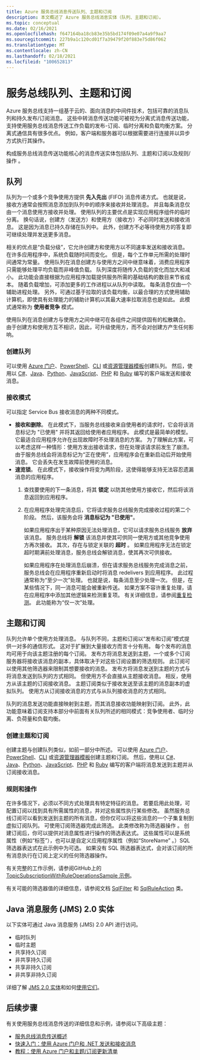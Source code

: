 ```yaml
---
title: Azure 服务总线消息传送队列、主题和订阅
description: 本文概述了 Azure 服务总线消息实体（队列、主题和订阅）。
ms.topic: conceptual
ms.date: 02/16/2021
ms.openlocfilehash: f647164ba18cb83e35b5bd174f09e07a4a9f9aa7
ms.sourcegitcommit: 227b9a1c120cd01f7a39479f20f883e75d86f062
ms.translationtype: MT
ms.contentlocale: zh-CN
ms.lasthandoff: 02/18/2021
ms.locfileid: "100652813"
---
```

# <a name="service-bus-queues-topics-and-subscriptions"></a>服务总线队列、主题和订阅
Azure 服务总线支持一组基于云的、面向消息的中间件技术，包括可靠的消息队列和持久发布/订阅消息。 这些中转消息传送功能可被视为分离式消息传送功能，支持使用服务总线消息传送工作负载的发布-订阅、临时分离和负载均衡方案。 分离式通信具有很多优点。 例如，客户端和服务器可以根据需要进行连接并以异步方式执行其操作。

构成服务总线消息传送功能核心的消息传送实体包括队列、主题和订阅以及规则/操作 。

## <a name="queues"></a>队列
队列为一个或多个竞争使用方提供 **先入先出** (FIFO) 消息传递方式。 也就是说，接收方通常会按照消息添加到队列中的顺序来接收并处理消息。 并且每条消息仅由一个消息使用方接收并处理。 使用队列的主要优点是实现应用程序组件的临时分离。 换句话说，创建方（发送方）和使用方（接收方）不必同时发送和接收消息。 这是因为消息已持久存储在队列中。 此外，创建方不必等待使用方的答复即可继续处理并发送更多消息。

相关的优点是“负载分级”，它允许创建方和使用方以不同速率发送和接收消息。 在许多应用程序中，系统负载随时间而变化。 但是，每个工作单元所需的处理时间通常为常量。 使用队列在消息创建方与使用方之间中继意味着，消费应用程序只需能够处理平均负载而非峰值负载。 队列深度将随传入负载的变化而加大和减小。 此功能会直接根据为应用程序加载提供服务所需的基础结构的数目来节省成本。 随着负载增加，可添加更多的工作进程以从队列中读取。 每条消息仅由一个辅助进程处理。 另外，可通过基于拉取的该负载均衡，以最合理的方式使用辅助计算机，即使具有处理能力的辅助计算机以其最大速率拉取消息也是如此。 此模式通常称为 **使用者竞争** 模式。

使用队列在消息创建方与使用方之间中继可在各组件之间提供固有的松散耦合。 由于创建方和使用方互不相识，因此，可升级使用方，而不会对创建方产生任何影响。

### <a name="create-queues"></a>创建队列
可以使用 [Azure 门户](service-bus-quickstart-portal.md)、[PowerShell](service-bus-quickstart-powershell.md)、[CLI](service-bus-quickstart-cli.md) 或[资源管理器模板](service-bus-resource-manager-namespace-queue.md)创建队列。 然后，使用以 [C#](service-bus-dotnet-get-started-with-queues.md)、[Java](service-bus-java-how-to-use-queues.md)、[Python](service-bus-python-how-to-use-queues.md)、[JavaScript](service-bus-nodejs-how-to-use-queues.md)、[PHP](service-bus-php-how-to-use-queues.md) 和 [Ruby](service-bus-ruby-how-to-use-queues.md) 编写的客户端发送和接收消息。 

### <a name="receive-modes"></a>接收模式
可以指定 Service Bus 接收消息的两种不同模式。

- **接收和删除**。 在此模式下，当服务总线接收来自使用者的请求时，它会将该消息标记为 "已使用" 并将其返回给使用者应用程序。 此模式是最简单的模型。 它最适合应用程序允许在出现故障时不处理消息的方案。 为了理解此方案，可以考虑这样一种情形：使用方发出接收请求，但在处理该请求前发生了崩溃。 由于服务总线会将消息标记为“正在使用”，应用程序会在重新启动后开始使用消息。 它会丢失在发生故障前使用的消息。
- **速览锁**。 在此模式下，接收操作将变为两阶段，这使得能够支持无法容忍遗漏消息的应用程序。 
    1. 查找要使用的下一条消息，将其 **锁定** 以防其他使用方接收它，然后将该消息返回到应用程序。 
    1. 在应用程序处理完消息后，它将请求服务总线服务完成接收过程的第二个阶段。 然后，该服务会将 **消息标记为 "已使用"**。 

        如果应用程序出于某种原因无法处理消息，它可以请求服务总线服务 **放弃** 该消息。 服务总线将 **解锁** 该消息并使其可供同一使用方或其他竞争使用方再次接收。 其次，存在与锁定关联的 **超时** 。 如果应用程序无法在锁定超时期满前处理消息，服务总线会解锁消息，使其再次可供接收。

        如果应用程序在处理消息后崩溃，但在请求服务总线服务完成消息之前，服务总线会在应用程序重新启动时将消息 redelivers 到应用程序。 此过程通常称为“至少一次”处理。 也就是说，每条消息至少处理一次。 但是，在某些情况下，同一消息可能会被重新传送。 如果方案不容许重复处理，请在应用程序中添加其他逻辑来检测重复项。 有关详细信息，请参阅[重复检测](duplicate-detection.md)。 此功能称为“仅一次”处理。

## <a name="topics-and-subscriptions"></a>主题和订阅
队列允许单个使用方处理消息。 与队列不同，主题和订阅以“发布和订阅”模式提供一对多的通信形式。 这对于扩展到大量接收方而言十分有用。 每个发布的消息均可用于向该主题注册的每个订阅。 发布方将消息发送到主题，一个或多个订阅服务器将接收该消息的副本，具体取决于对这些订阅设置的筛选规则。 此订阅可以使用其他筛选器来限制其想要接收的消息。 发布方将消息发送到主题的方式与将消息发送到队列的方式相同。 但使用方不会直接从主题接收消息。 相反，使用方从该主题的订阅接收消息。 主题订阅类似于接收发送至该主题的消息副本的虚拟队列。 使用方从订阅接收消息的方式与从队列接收消息的方式相同。

队列的消息发送功能直接映射到主题，而其消息接收功能映射到订阅。 此外，此功能意味着订阅支持本部分中前面有关队列所述的相同模式：竞争使用者、临时分离、负荷量和负载均衡。

### <a name="create-topics-and-subscriptions"></a>创建主题和订阅
创建主题与创建队列类似，如前一部分中所述。 可以使用 [Azure 门户](service-bus-quickstart-topics-subscriptions-portal.md)、[PowerShell](service-bus-quickstart-powershell.md)、[CLI](service-bus-tutorial-topics-subscriptions-cli.md) 或[资源管理器模板](service-bus-resource-manager-namespace-topic.md)创建主题和订阅。 然后，使用以 [C#](service-bus-dotnet-how-to-use-topics-subscriptions.md)、[Java](service-bus-java-how-to-use-topics-subscriptions.md)、[Python](service-bus-python-how-to-use-topics-subscriptions.md)、[JavaScript](service-bus-nodejs-how-to-use-topics-subscriptions.md)、[PHP](service-bus-php-how-to-use-topics-subscriptions.md) 和 [Ruby](service-bus-ruby-how-to-use-topics-subscriptions.md) 编写的客户端将消息发送到主题并从订阅接收消息。 

### <a name="rules-and-actions"></a>规则和操作
在许多情况下，必须以不同方式处理具有特定特征的消息。 若要启用此处理，可配置订阅以找到具有所需属性的消息，并对这些属性执行某些修改。 虽然服务总线订阅可以看到发送到主题的所有消息，但你仅可以将这些消息的一个子集复制到虚拟订阅队列。 可使用订阅筛选器完成此筛选。 此类修改称为筛选器操作  。 创建订阅后，你可以提供对消息属性进行操作的筛选表达式。 这些属性可以是系统属性（例如“标签”），也可以是自定义应用程序属性（例如“StoreName” 。）SQL 筛选器表达式在此示例中为可选。 如果没有 SQL 筛选器表达式，会对该订阅的所有消息执行在订阅上定义的任何筛选器操作。

有关完整的工作示例，请参阅GitHub上的 [TopicSubscriptionWithRuleOperationsSample 示例](https://github.com/Azure/azure-service-bus/tree/master/samples/DotNet/GettingStarted/Microsoft.Azure.ServiceBus/TopicSubscriptionWithRuleOperationsSample)。

有关可能的筛选器值的详细信息，请参阅文档 [SqlFilter](/dotnet/api/microsoft.azure.servicebus.sqlfilter) 和 [SqlRuleAction](/dotnet/api/microsoft.azure.servicebus.sqlruleaction) 类。

## <a name="java-message-service-jms-20-entities"></a>Java 消息服务 (JMS) 2.0 实体
以下实体可通过 Java 消息服务 (JMS) 2.0 API 进行访问。

  * 临时队列
  * 临时主题
  * 共享持久订阅
  * 非共享持久订阅
  * 共享非持久订阅
  * 非共享非持久订阅

详细了解 [JMS 2.0 实体](java-message-service-20-entities.md)和如何[使用它们](how-to-use-java-message-service-20.md)。

## <a name="next-steps"></a>后续步骤

有关使用服务总线消息传送的详细信息和示例，请参阅以下高级主题：

* [服务总线消息传送概述](service-bus-messaging-overview.md)
* [快速入门：使用 Azure 门户和 .NET 发送和接收消息](service-bus-quickstart-portal.md)
* [教程：使用 Azure 门户和主题/订阅更新清单](service-bus-tutorial-topics-subscriptions-portal.md)


